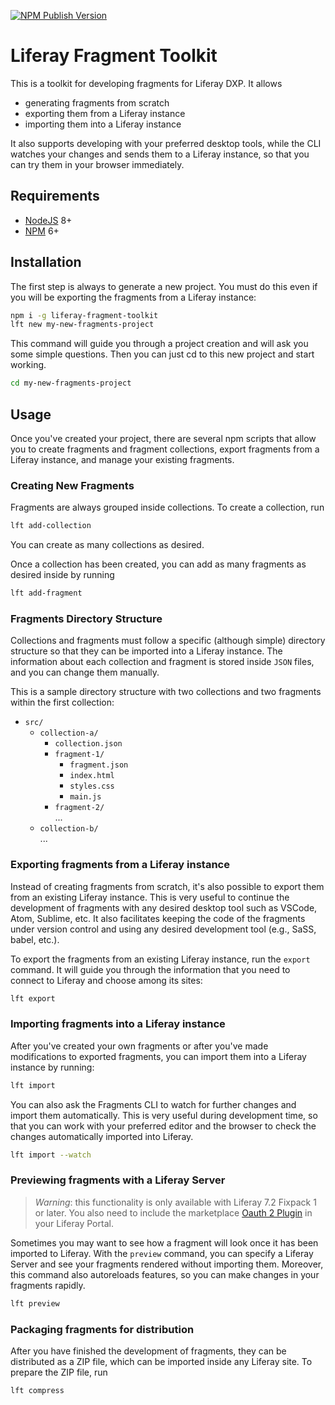 [![NPM Publish Version][5]][6]

# Liferay Fragment Toolkit

This is a toolkit for developing fragments for Liferay DXP. It allows

- generating fragments from scratch
- exporting them from a Liferay instance
- importing them into a Liferay instance

It also supports developing with your preferred desktop tools, while the CLI
watches your changes and sends them to a Liferay instance, so that you can try
them in your browser immediately.

## Requirements

- [NodeJS][3] 8+
- [NPM][2] 6+

## Installation

The first step is always to generate a new project. You must do this even if you
will be exporting the fragments from a Liferay instance:

```bash
npm i -g liferay-fragment-toolkit
lft new my-new-fragments-project
```

This command will guide you through a project creation and will ask you some
simple questions. Then you can just cd to this new project and start working.

```bash
cd my-new-fragments-project
```

## Usage

Once you've created your project, there are several npm scripts that allow
you to create fragments and fragment collections, export fragments from a
Liferay instance, and manage your existing fragments.

### Creating New Fragments

Fragments are always grouped inside collections. To create a collection, run

```bash
lft add-collection
```

You can create as many collections as desired.

Once a collection has been created, you can add as many fragments as desired
inside by running

```bash
lft add-fragment
```

### Fragments Directory Structure

Collections and fragments must follow a specific (although simple) directory
structure so that they can be imported into a Liferay instance. The information
about each collection and fragment is stored inside `JSON` files, and you can
change them manually.

This is a sample directory structure with two collections and two fragments
within the first collection:

- `src/`
    - `collection-a/`
        - `collection.json`
        - `fragment-1/`
            - `fragment.json`
            - `index.html`
            - `styles.css`
            - `main.js`
        - `fragment-2/`<br>
          ...
    - `collection-b/`<br>
      ...

### Exporting fragments from a Liferay instance

Instead of creating fragments from scratch, it's also possible to export them
from an existing Liferay instance. This is very useful to continue the
development of fragments with any desired desktop tool such as VSCode, Atom,
Sublime, etc. It also facilitates keeping the code of the fragments under version
control and using any desired development tool (e.g., SaSS, babel, etc.).

To export the fragments from an existing Liferay instance, run the `export`
command. It will guide you through the information that you need to connect to
Liferay and choose among its sites:

```bash
lft export
```

### Importing fragments into a Liferay instance

After you've created your own fragments or after you've made modifications to
exported fragments, you can import them into a Liferay instance by running:

```bash
lft import
```

You can also ask the Fragments CLI to watch for further changes and import them
automatically. This is very useful during development time, so that you can work
with your preferred editor and the browser to check the changes automatically
imported into Liferay.

```bash
lft import --watch
```

### Previewing fragments with a Liferay Server

> *Warning*: this functionality is only available with Liferay 7.2 Fixpack 1 or later.
> You also need to include the marketplace [Oauth 2 Plugin][7] in your Liferay Portal.

Sometimes you may want to see how a fragment will look once it has been imported
to Liferay. With the `preview` command, you can specify a Liferay Server and see
your fragments rendered without importing them. Moreover, this command also
autoreloads features, so you can make changes in your fragments rapidly.

```bash
lft preview
```

### Packaging fragments for distribution

After you have finished the development of fragments, they can be distributed as
a ZIP file, which can be imported inside any Liferay site. To prepare the ZIP
file, run

```bash
lft compress
```

[2]: https://www.npmjs.com
[3]: https://nodejs.org
[5]: https://badge.fury.io/js/liferay-fragment-toolkit.svg?style=flat
[6]: https://www.npmjs.com/package/liferay-fragment-toolkit
[7]: https://web.liferay.com/marketplace/-/mp/application/109571986
